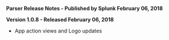 **Parser Release Notes - Published by Splunk February 06, 2018**


**Version 1.0.8 - Released February 06, 2018**

* App action views and Logo updates
